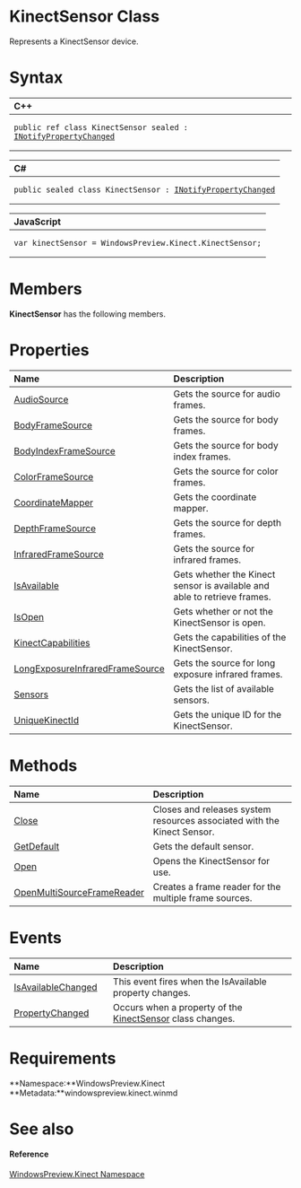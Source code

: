 KinectSensor Class  
==================  

Represents a KinectSensor device. <span id="syntaxSection"></span>

Syntax  
======  

<table>
<colgroup>
<col width="100%" />
</colgroup>
<thead>
<tr class="header">
<th align="left">C++</th>
</tr>
</thead>
<tbody>
<tr class="odd">
<td align="left"><pre><code>public ref class KinectSensor sealed : <a href="../Data/INotifyPropertyChanged.md">INotifyPropertyChanged</a></code></pre></td>
</tr>
</tbody>
</table>

<table>
<colgroup>
<col width="100%" />
</colgroup>
<thead>
<tr class="header">
<th align="left">C#</th>
</tr>
</thead>
<tbody>
<tr class="odd">
<td align="left"><pre><code>public sealed class KinectSensor : <a href="../Data/INotifyPropertyChanged.md">INotifyPropertyChanged</a></code></pre></td>
</tr>
</tbody>
</table>

<table>
<colgroup>
<col width="100%" />
</colgroup>
<thead>
<tr class="header">
<th align="left">JavaScript</th>
</tr>
</thead>
<tbody>
<tr class="odd">
<td align="left"><pre><code>var kinectSensor = WindowsPreview.Kinect.KinectSensor;</code></pre></td>
</tr>
</tbody>
</table>

<span id="classMembersSection"></span>

Members  
=======  

**KinectSensor** has the following members.  

<span id="publicpropertiesSection"></span>

Properties  
==========  

<table>
<colgroup>
<col width="30%" />
<col width="60%" />
</colgroup>
<thead>
<tr class="header">
<th align="left">Name</th>
<th align="left">Description</th>
</tr>
</thead>
<tbody>
<tr class="odd">
<td align="left"><a href="KinectSensor_Class/Properties/AudioSource_Property.md">AudioSource</a></td>
<td align="left">Gets the source for audio frames.</td>
</tr>
<tr class="even">
<td align="left"><a href="KinectSensor_Class/Properties/BodyFrameSource_Property.md">BodyFrameSource</a></td>
<td align="left">Gets the source for body frames.</td>
</tr>
<tr class="odd">
<td align="left"><a href="KinectSensor_Class/Properties/BodyIndexFrameSource.md">BodyIndexFrameSource</a></td>
<td align="left">Gets the source for body index frames.</td>
</tr>
<tr class="even">
<td align="left"><a href="KinectSensor_Class/Properties/ColorFrameSource_Property.md">ColorFrameSource</a></td>
<td align="left">Gets the source for color frames.</td>
</tr>
<tr class="odd">
<td align="left"><a href="KinectSensor_Class/Properties/CoordinateMapper_Property.md">CoordinateMapper</a></td>
<td align="left">Gets the coordinate mapper.</td>
</tr>
<tr class="even">
<td align="left"><a href="KinectSensor_Class/Properties/DepthFrameSource_Property.md">DepthFrameSource</a></td>
<td align="left">Gets the source for depth frames.</td>
</tr>
<tr class="odd">
<td align="left"><a href="KinectSensor_Class/Properties/InfraredFrameSource_Property.md">InfraredFrameSource</a></td>
<td align="left">Gets the source for infrared frames.</td>
</tr>
<tr class="even">
<td align="left"><a href="KinectSensor_Class/Properties/IsAvailable_Property.md">IsAvailable</a></td>
<td align="left">Gets whether the Kinect sensor is available and able to retrieve frames.</td>
</tr>
<tr class="odd">
<td align="left"><a href="KinectSensor_Class/Properties/IsOpen_Property.md">IsOpen</a></td>
<td align="left">Gets whether or not the KinectSensor is open.</td>
</tr>
<tr class="even">
<td align="left"><a href="KinectSensor_Class/Properties/KinectCapabilities_Property.md">KinectCapabilities</a></td>
<td align="left">Gets the capabilities of the KinectSensor.</td>
</tr>
<tr class="odd">
<td align="left"><a href="KinectSensor_Class/Properties/LongExposureInfraredFrameS.md">LongExposureInfraredFrameSource</a></td>
<td align="left">Gets the source for long exposure infrared frames.</td>
</tr>
<tr class="even">
<td align="left"><a href="KinectSensor_Class/Properties/Sensors_Property.md">Sensors</a></td>
<td align="left">Gets the list of available sensors.</td>
</tr>
<tr class="odd">
<td align="left"><a href="KinectSensor_Class/Properties/UniqueKinectId_Property.md">UniqueKinectId</a></td>
<td align="left">Gets the unique ID for the KinectSensor.</td>
</tr>
</tbody>
</table>

<span id="publicmethodsSection"></span>

Methods  
=======  

<table>
<colgroup>
<col width="30%" />
<col width="60%" />
</colgroup>
<thead>
<tr class="header">
<th align="left">Name</th>
<th align="left">Description</th>
</tr>
</thead>
<tbody>
<tr class="odd">
<td align="left"><a href="KinectSensor_Class/Methods/Close_Method.md">Close</a></td>
<td align="left">Closes and releases system resources associated with the Kinect Sensor.</td>
</tr>
<tr class="even">
<td align="left"><a href="KinectSensor_Class/Methods/GetDefault_Method.md">GetDefault</a></td>
<td align="left">Gets the default sensor.</td>
</tr>
<tr class="odd">
<td align="left"><a href="KinectSensor_Class/Methods/Open_Method.md">Open</a></td>
<td align="left">Opens the KinectSensor for use.</td>
</tr>
<tr class="even">
<td align="left"><a href="KinectSensor_Class/Methods/OpenMultiSourceFrameReader.md">OpenMultiSourceFrameReader</a></td>
<td align="left">Creates a frame reader for the multiple frame sources.</td>
</tr>
</tbody>
</table>

<span id="publiceventsSection"></span>

Events  
======  

<table>
<colgroup>
<col width="30%" />
<col width="60%" />
</colgroup>
<thead>
<tr class="header">
<th align="left">Name</th>
<th align="left">Description</th>
</tr>
</thead>
<tbody>
<tr class="odd">
<td align="left"><a href="KinectSensor_Class/Events/IsAvailableChanged_Event.md">IsAvailableChanged</a></td>
<td align="left">This event fires when the IsAvailable property changes.</td>
</tr>
<tr class="even">
<td align="left"><a href="KinectSensor_Class/Events/PropertyChanged_Event.md">PropertyChanged</a></td>
<td align="left">Occurs when a property of the <a href="">KinectSensor</a> class changes.</td>
</tr>
</tbody>
</table>

<span id="requirements"></span>

Requirements  
============  

**Namespace:**WindowsPreview.Kinect  
**Metadata:**windowspreview.kinect.winmd  

<span id="ID4E3"></span>

See also  
========  

<span id="ID4E5"></span>
#### Reference  

[WindowsPreview.Kinect Namespace](../Kinect.md)  



<!--Please do not edit the data in the comment block below.-->
<!--
TOCTitle : KinectSensor Class
RLTitle : KinectSensor Class
KeywordK : KinectSensor class, about
HelpPriority : 2
TopicType : apiref
KeywordF : WindowsPreview.Kinect.KinectSensor
KeywordF : KinectSensor
KeywordF : WindowsPreview.Kinect.KinectSensor
KeywordA : T:WindowsPreview.Kinect.KinectSensor
AssetID : T:WindowsPreview.Kinect.KinectSensor
Locale : en-us
CommunityContent : 1
APIType : Managed
APILocation : windowspreview.kinect.winmd
APIName : WindowsPreview.Kinect.KinectSensor
TargetOS : Windows
TopicType : kbSyntax
DevLang : VB
DevLang : CSharp
DevLang : JavaScript
DevLang : C++
DocSet : K4Wv2
ProjType : K4Wv2Proj
Technology : Kinect for Windows
Product : Kinect for Windows SDK v2
productversion : 20
-->
